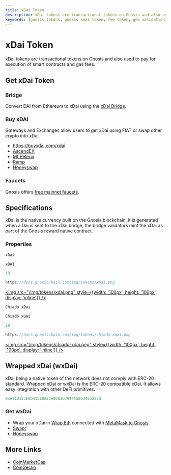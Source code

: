 ```yaml
---
title: xDai Token
description: xDai tokens are transactional tokens on Gnosis and also used to pay for execution of smart contracts and gas fees.
keywords: [gnosis tokens, gnosis xdai token, fee token, gno validation, xdai bridge, dai, wxdai, faucet, gateways]
---
```


# xDai Token

xDai tokens are transactional tokens on Gnosis and also used to pay for execution of smart contracts and gas fees.

## Get xDai Token

### Bridge

Convert DAI from Ethereum to xDai using the [xDai Bridge](/bridges/tokenbridge/xdai-bridge).

### Buy xDAI 

Gateways and Exchanges allow users to get xDai using FIAT or swap other crypto into xDai.

- https://buyxdai.com/xdai
- [AscendEX](https://ascendex.com/en/basic/cashtrade-spottrading/usdt/xdai)
- [Mt Pelerin](https://www.mtpelerin.com/buy-xdai)
- [Ramp](https://ramp.network/buy/?swapAsset=XDAI)
- [Honeyswap](https://honeyswap.1hive.eth.limo/)

### Faucets

Gnosis offers [free mainnet faucets](/tools/faucets/).

## Specifications

xDai is the native currency built on the Gnosis blockchain, it is generated when a Dai is sent to the xDai bridge, the bridge validators mint the xDai as part of the Gnosis reward native contract. 

### Properties

<Tabs>
  <TabItem value="gmain" label="Gnosis Mainnet">

```jsx title="Name"
xDai
```

```jsx title="Ticker"
xDAI
```

```jsx title="Decimals"
18
```

```jsx title="Icon"
https://docs.gnosischain.com/img/tokens/xdai.png
```
<a href="/img/tokens/xdai.png"><img src="/img/tokens/xdai.png" style={{width: '100px', height: '100px', display: 'inline'}} /></a>

  </TabItem>
  <TabItem value="ctest" label="Chiado Testnet">

```jsx title="Name"
Chiado xDai
```

```jsx title="Ticker"
Chiado xDai
```

```jsx title="Decimals"
18
```

```jsx title="Icon"
https://docs.gnosischain.com/img/tokens/chiado-xdai.png
```
<a href="/img/tokens/chiado-xdai.png"><img src="/img/tokens/chiado-xdai.png" style={{width: '100px', height: '100px', display: 'inline'}} /></a>

  </TabItem>
</Tabs>

## Wrapped xDai (wxDai)

xDai being a native token of the network does not comply with ERC-20 standard. Wrapped xDai or wxDai is the ERC-20 compatible xDai. It allows easy integration with other DeFi primitives.

```jsx title="Gnosis Mainnet Address"
0xe91D153E0b41518A2Ce8Dd3D7944Fa863463a97d
```

### Get wxDai

- Wrap your xDai in [Wrap Eth](https://wrapeth.com/) connected with [MetaMask to Gnosis](/tools/wallets/metamask/)
- [Swapr](https://swapr.eth.limo/#/swap?chainId=100)
- [Honeyswap](https://honeyswap.1hive.eth.limo/)

## More Links

- [CoinMarketCap](https://coinmarketcap.com/currencies/xdaistable/)
- [CoinGecko](https://www.coingecko.com/en/coins/xdai)